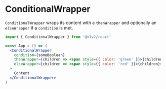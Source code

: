 # ConditionalWrapper

`ConditionalWrapper` wraps its content with a `thenWrapper` and optionally an `elseWrapper` if a `condition` is met.

```jsx
import { ConditionalWrapper } from '@v1v2/react'

const App = () => (
  <ConditionalWrapper
    condition={someBoolean}
    thenWrapper={children => <span style={{ color: 'green' }}>{children}</span>}
    elseWrapper={children => <span style={{ color: 'red' }}>{children}</span>}
  >
    Content
  </ConditionalWrapper>
)
```
